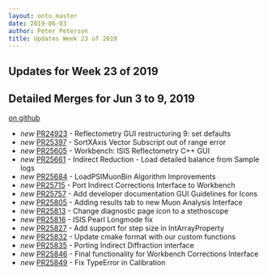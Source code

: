 ```yaml
---
layout: onto_master
date: 2019-06-03
author: Peter Peterson
title: Updates Week 23 of 2019
---
```

Updates for Week 23 of 2019
---------------------------

Detailed Merges for Jun 3 to 9, 2019
------------------------------------
[on github](https://github.com/mantidproject/mantid/pulls?q=is%3Apr+merged%3A2019-06-04..2019-06-09)

* *new* [PR24923](https://github.com/mantidproject/mantid/pull/24923) - Reflectometry GUI restructuring 9: set defaults
* *new* [PR25397](https://github.com/mantidproject/mantid/pull/25397) - SortXAxis Vector Subscript out of range error
* *new* [PR25605](https://github.com/mantidproject/mantid/pull/25605) - Workbench: ISIS Reflectometry C++ GUI
* *new* [PR25661](https://github.com/mantidproject/mantid/pull/25661) - Indirect Reduction - Load detailed balance from Sample logs
* *new* [PR25684](https://github.com/mantidproject/mantid/pull/25684) - LoadPSIMuonBin Algorithm Improvements
* *new* [PR25715](https://github.com/mantidproject/mantid/pull/25715) - Port Indirect Corrections Interface to Workbench
* *new* [PR25757](https://github.com/mantidproject/mantid/pull/25757) - Add developer documentation GUI Guidelines for Icons
* *new* [PR25805](https://github.com/mantidproject/mantid/pull/25805) - Adding results tab to new Muon Analysis Interface
* *new* [PR25813](https://github.com/mantidproject/mantid/pull/25813) - Change diagnostic page icon to a stethoscope
* *new* [PR25816](https://github.com/mantidproject/mantid/pull/25816) - ISIS Pearl Longmode fix
* *new* [PR25827](https://github.com/mantidproject/mantid/pull/25827) - Add support for step size in IntArrayProperty
* *new* [PR25832](https://github.com/mantidproject/mantid/pull/25832) - Update cmake format with our custom functions
* *new* [PR25835](https://github.com/mantidproject/mantid/pull/25835) - Porting Indirect Diffraction interface
* *new* [PR25846](https://github.com/mantidproject/mantid/pull/25846) - Final functionality for Workbench Corrections Interface
* *new* [PR25849](https://github.com/mantidproject/mantid/pull/25849) - Fix TypeError in Calibration
